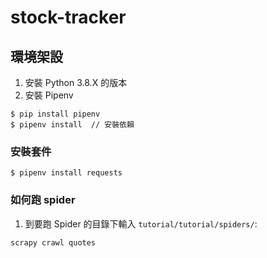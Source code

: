 # stock-tracker

## 環境架設

1. 安裝 Python 3.8.X 的版本
2. 安裝 Pipenv

```
$ pip install pipenv
$ pipenv install  // 安裝依賴
```

### 安裝套件

```
$ pipenv install requests
```

### 如何跑 spider

1. 到要跑 Spider 的目錄下輸入 `tutorial/tutorial/spiders/`:

```
scrapy crawl quotes
```